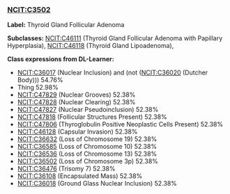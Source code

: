 
### [NCIT:C3502](http://purl.obolibrary.org/obo/NCIT_C3502)
**Label:** Thyroid Gland Follicular Adenoma

**Subclasses:** [NCIT:C46111](http://purl.obolibrary.org/obo/NCIT_C46111) (Thyroid Gland Follicular Adenoma with Papillary Hyperplasia), [NCIT:C46118](http://purl.obolibrary.org/obo/NCIT_C46118) (Thyroid Gland Lipoadenoma), 

**Class expressions from DL-Learner:**

- [NCIT:C36017](http://purl.obolibrary.org/obo/NCIT_C36017) (Nuclear Inclusion) and (not ([NCIT:C36020](http://purl.obolibrary.org/obo/NCIT_C36020) (Dutcher Body))) 54.76%
- Thing 52.98%
- [NCIT:C47829](http://purl.obolibrary.org/obo/NCIT_C47829) (Nuclear Grooves) 52.38%
- [NCIT:C47828](http://purl.obolibrary.org/obo/NCIT_C47828) (Nuclear Clearing) 52.38%
- [NCIT:C47827](http://purl.obolibrary.org/obo/NCIT_C47827) (Nuclear Pseudoinclusion) 52.38%
- [NCIT:C47818](http://purl.obolibrary.org/obo/NCIT_C47818) (Follicular Structures Present) 52.38%
- [NCIT:C47806](http://purl.obolibrary.org/obo/NCIT_C47806) (Thyroglobulin Positive Neoplastic Cells Present) 52.38%
- [NCIT:C46128](http://purl.obolibrary.org/obo/NCIT_C46128) (Capsular Invasion) 52.38%
- [NCIT:C36632](http://purl.obolibrary.org/obo/NCIT_C36632) (Loss of Chromosome 19) 52.38%
- [NCIT:C36585](http://purl.obolibrary.org/obo/NCIT_C36585) (Loss of Chromosome 10) 52.38%
- [NCIT:C36536](http://purl.obolibrary.org/obo/NCIT_C36536) (Loss of Chromosome 13) 52.38%
- [NCIT:C36502](http://purl.obolibrary.org/obo/NCIT_C36502) (Loss of Chromosome 3p) 52.38%
- [NCIT:C36476](http://purl.obolibrary.org/obo/NCIT_C36476) (Trisomy 7) 52.38%
- [NCIT:C36108](http://purl.obolibrary.org/obo/NCIT_C36108) (Encapsulated Mass) 52.38%
- [NCIT:C36018](http://purl.obolibrary.org/obo/NCIT_C36018) (Ground Glass Nuclear Inclusion) 52.38%


